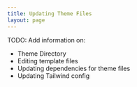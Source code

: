 ```yaml
---
title: Updating Theme Files
layout: page
---
```


TODO: Add information on:

- Theme Directory
- Editing template files
- Updating dependencies for theme files
- Updating Tailwind config